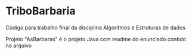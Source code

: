 # TriboBarbaria
Código para trabalho final da disciplina Algoritmos e Estruturas de dados

Projeto "AsBarbaras" é o projeto Java com readme do enunciado contido no arquivo

